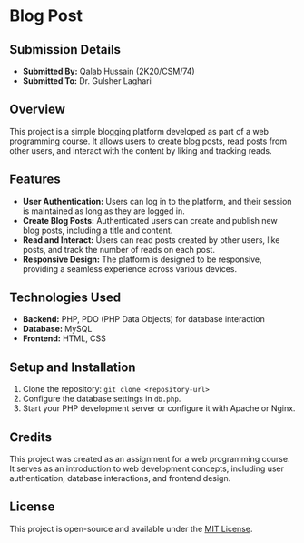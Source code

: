 # Blog Post

## Submission Details

- **Submitted By:** Qalab Hussain (2K20/CSM/74)
- **Submitted To:** Dr. Gulsher Laghari

## Overview

This project is a simple blogging platform developed as part of a web programming course. It allows users to create blog posts, read posts from other users, and interact with the content by liking and tracking reads.

## Features

- **User Authentication:** Users can log in to the platform, and their session is maintained as long as they are logged in.
- **Create Blog Posts:** Authenticated users can create and publish new blog posts, including a title and content.
- **Read and Interact:** Users can read posts created by other users, like posts, and track the number of reads on each post.
- **Responsive Design:** The platform is designed to be responsive, providing a seamless experience across various devices.

## Technologies Used

- **Backend:** PHP, PDO (PHP Data Objects) for database interaction
- **Database:** MySQL
- **Frontend:** HTML, CSS

## Setup and Installation

1. Clone the repository: `git clone <repository-url>`
2. Configure the database settings in `db.php`.
3. Start your PHP development server or configure it with Apache or Nginx.

## Credits

This project was created as an assignment for a web programming course. It serves as an introduction to web development concepts, including user authentication, database interactions, and frontend design.

## License

This project is open-source and available under the [MIT License](LICENSE).

